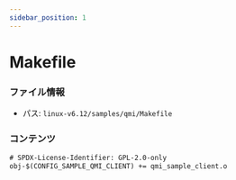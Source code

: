```yaml
---
sidebar_position: 1
---
```

# Makefile

### ファイル情報

- パス: `linux-v6.12/samples/qmi/Makefile`

### コンテンツ

```txt
# SPDX-License-Identifier: GPL-2.0-only
obj-$(CONFIG_SAMPLE_QMI_CLIENT) += qmi_sample_client.o

```
